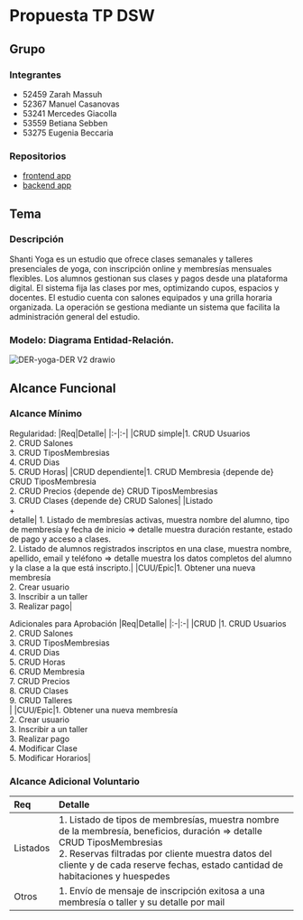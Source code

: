 # Propuesta TP DSW

## Grupo
### Integrantes
* 52459 Zarah Massuh
* 52367 Manuel Casanovas
* 53241 Mercedes Giacolla
* 53559 Betiana Sebben
* 53275 Eugenia Beccaria


### Repositorios
* [frontend app](http://hyperlinkToGihubOrGitlab)
* [backend app](http://hyperlinkToGihubOrGitlab)

## Tema
### Descripción
Shanti Yoga es un estudio que ofrece clases semanales y talleres presenciales de yoga, con inscripción online y membresías mensuales flexibles. Los alumnos gestionan sus clases y pagos desde una plataforma digital. El sistema fija las clases por mes, optimizando cupos, espacios y docentes. El estudio cuenta con salones equipados y una grilla horaria organizada. La operación se gestiona mediante un sistema que facilita la administración general del estudio.

### Modelo: Diagrama Entidad-Relación.
![DER-yoga-DER V2 drawio](https://github.com/user-attachments/assets/f7d90eab-58e2-4598-9293-c6a95e6eceef)


## Alcance Funcional 

### Alcance Mínimo


Regularidad:
|Req|Detalle|
|:-|:-|
|CRUD simple|1. CRUD Usuarios<br>2. CRUD Salones<br>3. CRUD TiposMembresias<br>4. CRUD Dias<br>5. CRUD Horas|
|CRUD dependiente|1. CRUD Membresia {depende de} CRUD TiposMembresia<br>2. CRUD Precios {depende de} CRUD TiposMembresias<br>3. CRUD Clases {depende de} CRUD Salones|
|Listado<br>+<br>detalle| 1. Listado de membresías activas, muestra nombre del alumno, tipo de membresía y fecha de inicio => detalle muestra duración restante, estado de pago y acceso a clases.<br> 2. Listado de alumnos registrados inscriptos en una clase, muestra nombre, apellido, email y teléfono => detalle muestra los datos completos del alumno y la clase a la que está inscripto.|
|CUU/Epic|1. Obtener una nueva membresía<br>2. Crear usuario<br>3. Inscribir a un taller<br>3. Realizar pago|


Adicionales para Aprobación
|Req|Detalle|
|:-|:-|
|CRUD |1. CRUD Usuarios<br>2. CRUD Salones<br>3. CRUD TiposMembresias<br>4. CRUD Dias<br>5. CRUD Horas<br>6. CRUD Membresia<br>7. CRUD Precios<br>8. CRUD Clases<br>9. CRUD Talleres<br>|
|CUU/Epic|1. Obtener una nueva membresía<br>2. Crear usuario<br>3. Inscribir a un taller<br>3. Realizar pago<br>4. Modificar Clase<br>5. Modificar Horarios|


### Alcance Adicional Voluntario


|Req|Detalle|
|:-|:-|
|Listados |1. Listado de tipos de membresías, muestra nombre de la membresía, beneficios, duración => detalle CRUD TiposMembresias<br>2. Reservas filtradas por cliente muestra datos del cliente y de cada reserve fechas, estado cantidad de habitaciones y huespedes|
|Otros|1. Envío de mensaje de inscripción exitosa a una membresía o taller y su detalle por mail|
